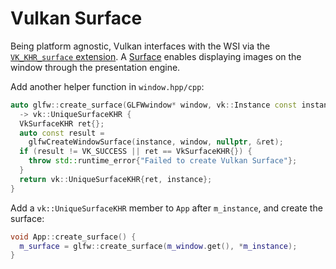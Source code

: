 # Vulkan Surface

Being platform agnostic, Vulkan interfaces with the WSI via the [`VK_KHR_surface` extension](https://registry.khronos.org/vulkan/specs/latest/man/html/VK_KHR_surface.html). A [Surface](https://docs.vulkan.org/guide/latest/wsi.html#_surface) enables displaying images on the window through the presentation engine.

Add another helper function in `window.hpp/cpp`:

```cpp
auto glfw::create_surface(GLFWwindow* window, vk::Instance const instance)
  -> vk::UniqueSurfaceKHR {
  VkSurfaceKHR ret{};
  auto const result =
    glfwCreateWindowSurface(instance, window, nullptr, &ret);
  if (result != VK_SUCCESS || ret == VkSurfaceKHR{}) {
    throw std::runtime_error{"Failed to create Vulkan Surface"};
  }
  return vk::UniqueSurfaceKHR{ret, instance};
}
```

Add a `vk::UniqueSurfaceKHR` member to `App` after `m_instance`, and create the surface:

```cpp
void App::create_surface() {
  m_surface = glfw::create_surface(m_window.get(), *m_instance);
}
```
